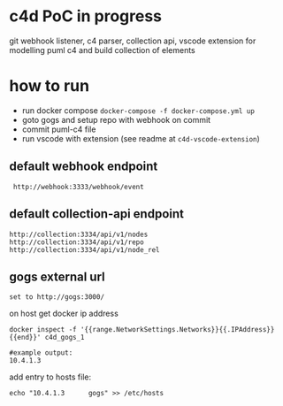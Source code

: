 # c4d PoC in progress
git webhook listener, c4 parser, collection api, vscode extension for modelling puml c4 and build collection of elements 

# how to run
 - run docker compose `docker-compose -f docker-compose.yml up`
 - goto gogs and setup repo with webhook on commit 
 - commit puml-c4 file 
 - run vscode with extension (see readme at `c4d-vscode-extension`)


## default webhook endpoint
```
 http://webhook:3333/webhook/event
```
## default collection-api endpoint

```
http://collection:3334/api/v1/nodes
http://collection:3334/api/v1/repo
http://collection:3334/api/v1/node_rel

```
## gogs external url
```
set to http://gogs:3000/
```
on host get docker ip address
```
docker inspect -f '{{range.NetworkSettings.Networks}}{{.IPAddress}}{{end}}' c4d_gogs_1

#example output:
10.4.1.3
```
add entry to hosts file:
```
echo "10.4.1.3      gogs" >> /etc/hosts

```
